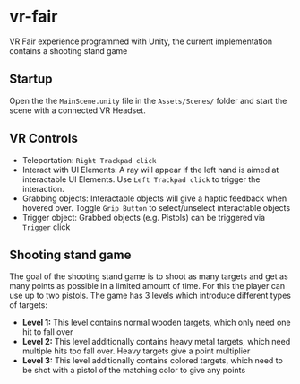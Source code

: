 # vr-fair
VR Fair experience programmed with Unity, the current implementation contains a shooting stand game

## Startup
Open the the `MainScene.unity` file in the `Assets/Scenes/` folder and start the scene with a connected VR Headset.

## VR Controls
- Teleportation: `Right Trackpad click`
- Interact with UI Elements: A ray will appear if the left hand is aimed at interactable UI Elements. Use `Left Trackpad click` to trigger the interaction.
- Grabbing objects: Interactable objects will give a haptic feedback when hovered over. Toggle `Grip Button` to select/unselect interactable objects
- Trigger object: Grabbed objects (e.g. Pistols) can be triggered via `Trigger` click

## Shooting stand game
The goal of the shooting stand game is to shoot as many targets and get as many points as possible in a limited amount of time. For this the player can use up to two pistols. The game has 3 levels which introduce different types of targets:

- **Level 1:** This level contains normal wooden targets, which only need one hit to fall over
- **Level 2:** This level additionally contains heavy metal targets, which need multiple hits too fall over. Heavy targets give a point multiplier
- **Level 3:** This level additionally contains colored targets, which need to be shot with a pistol of the matching color to give any points
